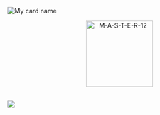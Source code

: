 ![My card name](https://cardivo.vercel.app/api?name=MASTER-RUSH%20&description=Hi,%20Welcome%20To%20My%20Profile&image=https://avatars.githubusercontent.com/u/217618894?s=400&u=6c4aeb80cdb743e8cc6c63c9c0894762c24ff8a0&v=4&backgroundColor=%23e4f2f6&instagram=hrutik_official_12&github=M-A-S-T-E-R-12&)
</p>
<p align="center">
  <img src="https://komarev.com/ghpvc/?username=M-A-S-T-E-R-12&label=Profile%20views" alt="M-A-S-T-E-R-12" style="width: 150px;" />
</p>
</br>
</a>
  <a href="https://wa.me/917012984396" target="_blank">
    <img src="https://img.shields.io/badge/whatsapp-008000?style=for-the-badge&logo=whatsapp&logoColor=white" target="_blank" />
  </a>
